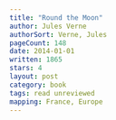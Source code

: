 ```yaml
---
title: "Round the Moon"
author: Jules Verne
authorSort: Verne, Jules
pageCount: 148
date: 2014-01-01
written: 1865
stars: 4
layout: post
category: book
tags: read unreviewed
mapping: France, Europe
---
```

